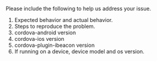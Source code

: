 Please include the following to help us address your issue. 

1. Expected behavior and actual behavior.
2. Steps to reproduce the problem.
3. cordova-android version
4. cordova-ios version 
5. cordova-plugin-ibeacon version 
6. If running on a device, device model and os version. 
